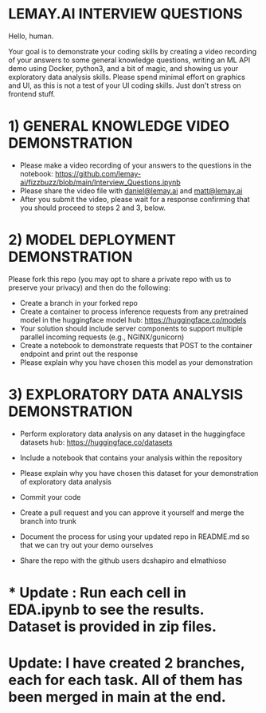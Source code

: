# LEMAY.AI INTERVIEW QUESTIONS

Hello, human.

Your goal is to demonstrate your coding skills by creating a video recording of your answers to some general knowledge questions, writing an ML API demo using Docker, python3, and a bit of magic, and showing us your exploratory data analysis skills. Please spend minimal effort on graphics and UI, as this is not a test of your UI coding skills. Just don't stress on frontend stuff.

# 1) GENERAL KNOWLEDGE VIDEO DEMONSTRATION

- Please make a video recording of your answers to the questions in the notebook: https://github.com/lemay-ai/fizzbuzz/blob/main/Interview_Questions.ipynb
- Please share the video file with daniel@lemay.ai and matt@lemay.ai
- After you submit the video, please wait for a response confirming that you should proceed to steps 2 and 3, below.

# 2) MODEL DEPLOYMENT DEMONSTRATION
Please fork this repo (you may opt to share a private repo with us to preserve your privacy) and then do the following:
- Create a branch in your forked repo
- Create a container to process inference requests from any pretrained model in the huggingface model hub: https://huggingface.co/models
- Your solution should include server components to support multiple parallel incoming requests (e.g., NGINX/gunicorn)
- Create a notebook to demonstrate requests that POST to the container endpoint and print out the response
- Please explain why you have chosen this model as your demonstration

# 3) EXPLORATORY DATA ANALYSIS DEMONSTRATION
- Perform exploratory data analysis on any dataset in the huggingface datasets hub: https://huggingface.co/datasets
- Include a notebook that contains your analysis within the repository
- Please explain why you have chosen this dataset for your demonstration of exploratory data analysis

- Commit your code
- Create a pull request and you can approve it yourself and merge the branch into trunk
- Document the process for using your updated repo in README.md so that we can try out your demo ourselves
- Share the repo with the github users dcshapiro and elmathioso







# * Update : Run each cell in EDA.ipynb to see the results. Dataset is provided in zip files.



# Update: I have created 2 branches, each for each task. All of them has been merged in main at the end.

